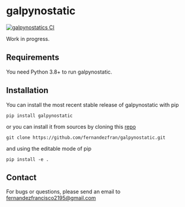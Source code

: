 # galpynostatic

[![galpynostatics CI](https://github.com/fernandezfran/galpynostatic/actions/workflows/CI.yml/badge.svg)](https://github.com/fernandezfran/galpynostatic/actions/workflows/CI.yml)

Work in progress.


## Requirements

You need Python 3.8+ to run galpynostatic.


## Installation

You can install the most recent stable release of galpynostatic with pip

```
pip install galpynostatic
```

or you can install it from sources by cloning this 
[repo](https://github.com/fernandezfran/galpynostatic)

```
git clone https://github.com/fernandezfran/galpynostatic.git 
```

and using the editable mode of pip

```
pip install -e .
```


## Contact

For bugs or questions, please send an email to <fernandezfrancisco2195@gmail.com>
